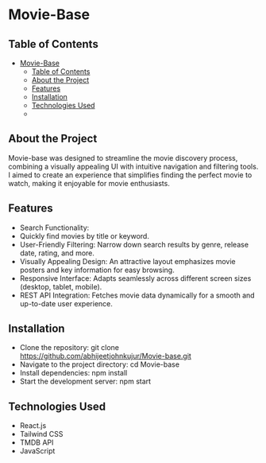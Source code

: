 # Movie-Base

## Table of Contents

- [Movie-Base](#movie-base)
  - [Table of Contents](#table-of-contents)
  - [About the Project](#about-the-project)
  - [Features](#features)
  - [Installation](#installation)
  - [Technologies Used](#technologies-Used)
  - 

## About the Project


Movie-base was designed to streamline the movie discovery process, combining a visually appealing UI with intuitive navigation and filtering tools. I aimed to create an experience that simplifies finding the perfect movie to watch, making it enjoyable for movie enthusiasts.


## Features

- Search Functionality:
- Quickly find movies by title or keyword.
- User-Friendly Filtering: Narrow down search results by genre, release date, rating, and more.
- Visually Appealing Design: An attractive layout emphasizes movie posters and key information for easy browsing.
- Responsive Interface: Adapts seamlessly across different screen sizes (desktop, tablet, mobile).
- REST API Integration: Fetches movie data dynamically for a smooth and up-to-date user experience.

## Installation

- Clone the repository: git clone https://github.com/abhijeetjohnkujur/Movie-base.git
- Navigate to the project directory: cd Movie-base
- Install dependencies: npm install
- Start the development server: npm start

## Technologies Used

- React.js
- Tailwind CSS
- TMDB API
- JavaScript

